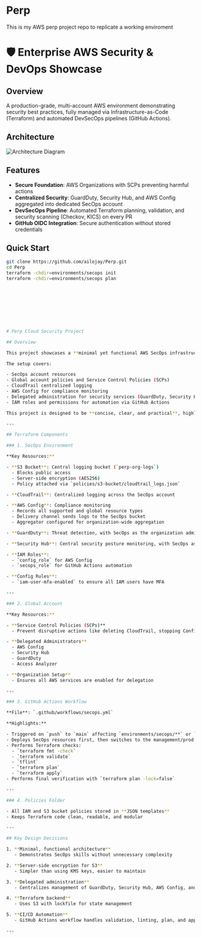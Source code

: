 # Perp
This is my AWS perp project repo to replicate a working enviroment

# 🛡️ Enterprise AWS Security & DevOps Showcase

## Overview
A production-grade, multi-account AWS environment demonstrating security best practices, fully managed via Infrastructure-as-Code (Terraform) and automated DevSecOps pipelines (GitHub Actions).

## Architecture
![Architecture Diagram](docs/images/architecture-diagram.png)

## Features
- **Secure Foundation**: AWS Organizations with SCPs preventing harmful actions
- **Centralized Security**: GuardDuty, Security Hub, and AWS Config aggregated into dedicated SecOps account
- **DevSecOps Pipeline**: Automated Terraform planning, validation, and security scanning (Checkov, KICS) on every PR
- **GitHub OIDC Integration**: Secure authentication without stored credentials

## Quick Start
```bash
git clone https://github.com/ailojay/Perp.git
cd Perp
terraform -chdir=environments/secops init
terraform -chdir=environments/secops plan









# Perp Cloud Security Project

## Overview

This project showcases a **minimal yet functional AWS SecOps infrastructure**, built with Terraform. The goal is to demonstrate practical Cloud Security skills, focusing on centralized logging, governance, and delegation of security services across accounts.  

The setup covers:

- SecOps account resources  
- Global account policies and Service Control Policies (SCPs)  
- CloudTrail centralized logging  
- AWS Config for compliance monitoring  
- Delegated administration for security services (GuardDuty, Security Hub, Access Analyzer, and Config)  
- IAM roles and permissions for automation via GitHub Actions  

This project is designed to be **concise, clear, and practical**, highlighting an ability to manage cloud security without overcomplicating the environment.

---

## Terraform Components

### 1. SecOps Environment

**Key Resources:**

- **S3 Bucket**: Central logging bucket (`perp-org-logs`)  
  - Blocks public access  
  - Server-side encryption (AES256)  
  - Policy attached via `policies/s3-bucket/cloudtrail_logs.json`  

- **CloudTrail**: Centralized logging across the SecOps account  

- **AWS Config**: Compliance monitoring  
  - Records all supported and global resource types  
  - Delivery channel sends logs to the SecOps bucket  
  - Aggregator configured for organization-wide aggregation  

- **GuardDuty**: Threat detection, with SecOps as the organization admin  

- **Security Hub**: Central security posture monitoring, with SecOps as the organization admin  

- **IAM Roles**:  
  - `config_role` for AWS Config  
  - `secops_role` for GitHub Actions automation  

- **Config Rules**:  
  - `iam-user-mfa-enabled` to ensure all IAM users have MFA  

---

### 2. Global Account

**Key Resources:**

- **Service Control Policies (SCPs)**  
  - Prevent disruptive actions like deleting CloudTrail, stopping Config, or creating unencrypted S3 buckets  

- **Delegated Administrators**  
  - AWS Config  
  - Security Hub  
  - GuardDuty  
  - Access Analyzer  

- **Organization Setup**  
  - Ensures all AWS services are enabled for delegation  

---

### 3. GitHub Actions Workflow

**File**: `.github/workflows/secops.yml`  

**Highlights:**

- Triggered on `push` to `main` affecting `environments/secops/**` or `global/**`  
- Deploys SecOps resources first, then switches to the management/prod account for SCPs and delegation  
- Performs Terraform checks:  
  - `terraform fmt -check`  
  - `terraform validate`  
  - `tflint`  
  - `terraform plan`  
  - `terraform apply`  
- Performs final verification with `terraform plan -lock=false`  

---

### 4. Policies Folder

- All IAM and S3 bucket policies stored in **JSON templates**  
- Keeps Terraform code clean, readable, and modular  

---

## Key Design Decisions

1. **Minimal, functional architecture**  
   - Demonstrates SecOps skills without unnecessary complexity  

2. **Server-side encryption for S3**  
   - Simpler than using KMS keys, easier to maintain  

3. **Delegated administration**  
   - Centralizes management of GuardDuty, Security Hub, AWS Config, and Access Analyzer  

4. **Terraform backend**  
   - Uses S3 with lockfile for state management  

5. **CI/CD Automation**  
   - GitHub Actions workflow handles validation, linting, plan, and apply  

---